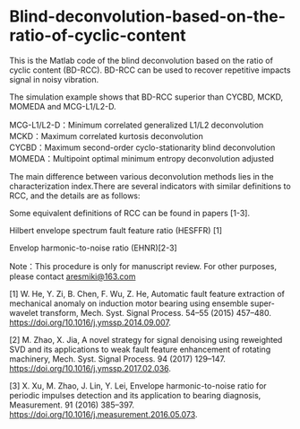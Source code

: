 # Blind-deconvolution-based-on-the-ratio-of-cyclic-content
This is the Matlab code of the blind deconvolution based on the ratio of cyclic content (BD-RCC). BD-RCC can be used to recover repetitive impacts signal in noisy vibration.

The simulation example shows that BD-RCC superior than CYCBD, MCKD, MOMEDA and MCG-L1/L2-D.

MCG-L1/L2-D：Minimum correlated generalized L1/L2 deconvolution     
MCKD：Maximum correlated kurtosis deconvolution      
CYCBD：Maximum second-order cyclo-stationarity blind deconvolution      
MOMEDA：Multipoint optimal minimum entropy deconvolution adjusted       

The main difference between various deconvolution methods lies in the characterization index.There are several indicators with similar definitions to RCC, and the details are as follows:

Some equivalent definitions of RCC can be found in papers [1-3].

Hilbert envelope spectrum fault feature ratio (HESFFR) [1]

Envelop harmonic-to-noise ratio (EHNR)[2-3]

Note：This procedure is only for manuscript review. For other purposes, please contact aresmiki@163.com

[1]	W. He, Y. Zi, B. Chen, F. Wu, Z. He, Automatic fault feature extraction of mechanical anomaly on induction motor bearing using ensemble super-wavelet transform, Mech. Syst. Signal Process. 54–55 (2015) 457–480. https://doi.org/10.1016/j.ymssp.2014.09.007.

[2]	M. Zhao, X. Jia, A novel strategy for signal denoising using reweighted SVD and its applications to weak fault feature enhancement of rotating machinery, Mech. Syst. Signal Process. 94 (2017) 129–147. https://doi.org/10.1016/j.ymssp.2017.02.036.

[3]	X. Xu, M. Zhao, J. Lin, Y. Lei, Envelope harmonic-to-noise ratio for periodic impulses detection and its application to bearing diagnosis, Measurement. 91 (2016) 385–397. https://doi.org/10.1016/j.measurement.2016.05.073.


